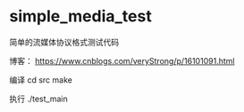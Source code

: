 # simple_media_test
简单的流媒体协议格式测试代码


博客：
https://www.cnblogs.com/veryStrong/p/16101091.html

编译
cd src
make

执行
./test_main
